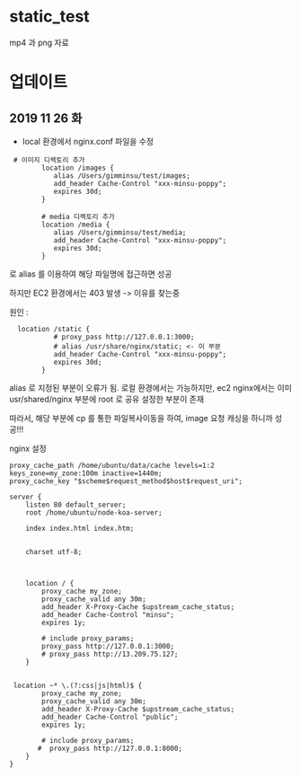# static_test
mp4 과 png 자료 


# 업데이트 
## 2019 11 26 화
- local 환경에서 nginx.conf 파일을 수정 

```
 # 이미지 디렉토리 추가
        location /images {
           alias /Users/gimminsu/test/images;
           add_header Cache-Control "xxx-minsu-poppy";
           expires 30d;
        }

        # media 디렉토리 추가
        location /media {
           alias /Users/gimminsu/test/media;
           add_header Cache-Control "xxx-minsu-poppy";
           expires 30d;
        }
```
로 alias 를 이용하여 해당 파일명에 접근하면 성공 

하지만 EC2 환경에서는 403 발생 -> 이유를 찾는중 

원인 : 
```
  location /static {
           # proxy_pass http://127.0.0.1:3000;
           # alias /usr/share/nginx/static; <- 이 부분
           add_header Cache-Control "xxx-minsu-poppy";
           expires 30d;
        }

```

alias 로 지정된 부분이 오류가 됨.
로컬 환경에서는 가능하지만, ec2 nginx에서는 이미 usr/shared/nginx 부분에 root 로 공유 설정한 부분이 존재 

따라서, 해당 부분에 cp 를 통한 파일복사이동을 하여, image 요청 캐싱을 하니까 성공!!!

nginx 설정 
```
proxy_cache_path /home/ubuntu/data/cache levels=1:2 keys_zone=my_zone:100m inactive=1440m;
proxy_cache_key "$scheme$request_method$host$request_uri";

server {
    listen 80 default_server;
    root /home/ubuntu/node-koa-server;
        
    index index.html index.htm;
        

    charset utf-8;



    location / {
        proxy_cache my_zone;
        proxy_cache_valid any 30m;
        add_header X-Proxy-Cache $upstream_cache_status;
        add_header Cache-Control "minsu";
        expires 1y;

        # include proxy_params;
        proxy_pass http://127.0.0.1:3000;
        # proxy_pass http://13.209.75.127;
    }


 location ~* \.(?:css|js|html)$ {
        proxy_cache my_zone;
        proxy_cache_valid any 30m;
        add_header X-Proxy-Cache $upstream_cache_status;
        add_header Cache-Control "public";
        expires 1y;

        # include proxy_params;
       #  proxy_pass http://127.0.0.1:8000;
    }
}
```
